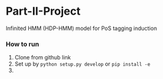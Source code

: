 # Part-II-Project
Infinited HMM (HDP-HMM) model for PoS tagging induction

### How to run
1. Clone from github link
2. Set up by `python setup.py develop` or `pip install -e`
3. 